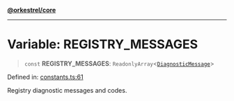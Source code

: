 [**@orkestrel/core**](../index.md)

***

# Variable: REGISTRY\_MESSAGES

> `const` **REGISTRY\_MESSAGES**: `ReadonlyArray`\<[`DiagnosticMessage`](../interfaces/DiagnosticMessage.md)\>

Defined in: [constants.ts:61](https://github.com/orkestrel/core/blob/cbe5b2d7b027ca6f0f1301ef32750afb69b4764b/src/constants.ts#L61)

Registry diagnostic messages and codes.
